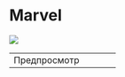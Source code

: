 # Marvel

<table>
 <tr>
    <td width="70%">Предпросмотр</td>
 </tr>
 <tr>
    <img src="/digital/Lab3.gif"</img>
 </tr>
</table>

